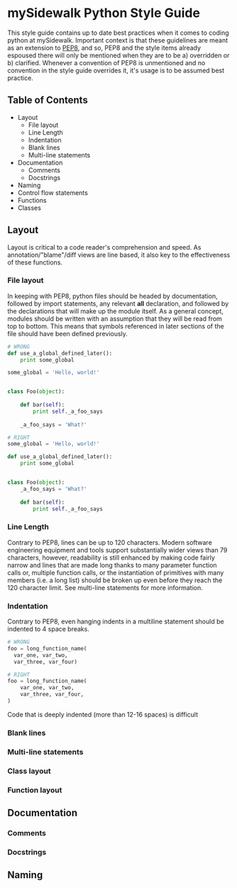 # mySidewalk Python Style Guide

This style guide contains up to date best practices when it comes to coding python at mySidewalk. Important context is that these guidelines are meant as an extension to [PEP8](https://www.python.org/dev/peps/pep-0008/), and so, PEP8 and the style items already espoused there will only be mentioned when they are to be a) overridden or b) clarified. Whenever a convention of PEP8 is unmentioned and no convention in the style guide overrides it, it's usage is to be assumed best practice.

## Table of Contents

* Layout
  * File layout
  * Line Length
  * Indentation
  * Blank lines
  * Multi-line statements
* Documentation
  * Comments
  * Docstrings
* Naming
* Control flow statements
* Functions
* Classes

## Layout

Layout is critical to a code reader's comprehension and speed. As annotation/"blame"/diff views are line based, it also key to the effectiveness of these functions.

### File layout

In keeping with PEP8, python files should be headed by documentation, followed by import statements, any relevant __all__ declaration, and followed by the declarations that will make up the module itself. As a general concept, modules should be written with an assumption that they will be read from top to bottom. This means that symbols referenced in later sections of the file should have been defined previously.

```python
# WRONG
def use_a_global_defined_later():
    print some_global

some_global = 'Hello, world!'


class Foo(object):
    
    def bar(self):
        print self._a_foo_says
   
    _a_foo_says = 'What?'
```

```python
# RIGHT
some_global = 'Hello, world!'

def use_a_global_defined_later():
    print some_global


class Foo(object):
    _a_foo_says = 'What?'
    
    def bar(self):
        print self._a_foo_says
```

### Line Length

Contrary to PEP8, lines can be up to 120 characters. Modern software engineering equipment and tools support substantially wider views than 79 characters, however, readability is still enhanced by making code fairly narrow and lines that are made long thanks to many parameter function calls or, multiple function calls, or the instantiation of primitives with many members (i.e. a long list) should be broken up even before they reach the 120 character limit. See multi-line statements for more information.

### Indentation

Contrary to PEP8, even hanging indents in a multiline statement should be indented to 4 space breaks.

```python
# WRONG
foo = long_function_name(
  var_one, var_two,
  var_three, var_four)
```

```python
# RIGHT
foo = long_function_name(
    var_one, var_two,
    var_three, var_four,
)
```

Code that is deeply indented (more than 12-16 spaces) is difficult 

### Blank lines

### Multi-line statements

### Class layout

### Function layout

## Documentation

### Comments

### Docstrings

## Naming
